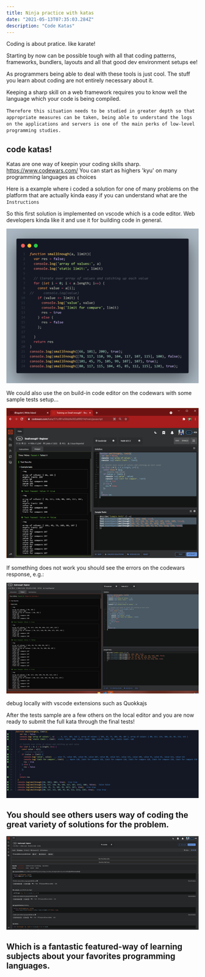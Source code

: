 ```yaml
---
title: Ninja practice with katas
date: "2021-05-13T07:35:03.284Z"
description: "Code Katas"
---
```


Coding is about pratice. like karate! 

Starting by now can be possible tough with all that coding patterns, frameworks, bundlers, layouts and all that good dev environment setups 
ee!

As programmers being able to deal with these tools is just cool. The stuff you learn about coding are not entirely necessary about it.


Keeping a sharp skill on a web framework requires you to know well the language which your code is being compiled.


``Therefore this situation needs to be studied in greater depth so that appropriate measures can be taken, being able to understand the logs on the applications and servers is one of the main perks of low-level programming studies.``
 
## code katas!

Katas are one way of keepin your coding skills sharp. https://www.codewars.com/
You can start as highers 'kyu' on many programming languages as choices

Here is a example where i coded a solution for one of many problems on the platform that are actually kinda easy if you can understand what are the `Instructions`

So this first solution is implemented on vscode which is a code editor. Web developers kinda like it and use it for building code in general.

![solution-command](./solution1.png)

We could also use the on build-in code editor on the codewars with some sample tests setup...

![solution-test](./solution1testScreen.png)

If something does not work you should see the errors on the codewars response, e.g.: 

![solution-test](./solution1Tester.png)

debug locally with vscode extensions such as Quokkajs


After the tests sample are a few others on the local editor and you are now ready to submit the full kata through the final tests!

![solution-quokkajs](./solution1Quokka.png)


## You should see others users way of coding the great variety of solutions for the problem.

![solution-quokkajs](./katasAfterSolutionScreen.png)

## Which is a fantastic featured-way of learning subjects about your favorites programming languages.